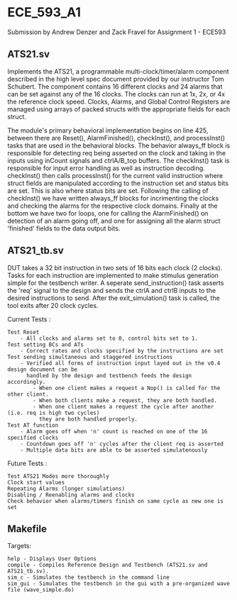 #  ECE_593_A1 

Submission by Andrew Denzer and Zack Fravel for Assignment 1 - ECE593

## ATS21.sv

Implements the ATS21, a programmable multi-clock/timer/alarm component described
in the high level spec document provided by our instructor Tom Schubert. The component contains 16 different clocks and 24 alarms that can be set against any of the 16 clocks. The clocks can run at 1x, 2x, or 4x the reference clock speed. Clocks, Alarms, and Global Control Registers are managed using arrays of packed structs with the appropriate fields for each struct.

The module's primary behavioral implementation begins on line 425, between there are Reset(), AlarmFinished(), checkInst(), and processInst() tasks that are used in the behavioral blocks. The behavior always_ff block is responsible for detecting req being asserted on the clock and taking in the inputs using inCount signals and ctrlA/B_top buffers. The checkInst() task is responsible for input error handling as well as instruction decoding. checkInst() then calls processInst() for the current valid instruction where struct fields are manipulated according to the instruction set and status bits are set. This is also where status bits are set. Following the calling of checkInst() we have written always_ff blocks for incrimenting the clocks and checking the alarms for the respective clock domains. Finally at the bottom we have two for loops, one for calling the AlarmFinished() on detection of an alarm going off, and one for assigning all the alarm struct 'finished' fields 
to the data output bits. 

## ATS21_tb.sv

DUT takes a 32 bit instruction in two sets of 16 bits each clock (2 clocks). Tasks for each instruction are implemented to make stimulus generation simple for the testbench writer. A seperate send_instruction() task asserts the 'req' signal to the design and sends the ctrlA and ctrlB inputs to the desired instructions to send. After the exit_simulation() task is called, the tool exits after 20 clock cycles.

Current Tests :

	Test Reset 
		- All clocks and alarms set to 0, control bits set to 1. 
	Test setting BCs and ATs
		- Correct rates and clocks specified by the instructions are set
	Test sending simultaneous and staggered instructions
		- Verified all forms of instruction input layed out in the v0.4 design document can be
		  handled by the design and testbench feeds the design accordingly. 
		  	- When one client makes a request a Nop() is called for the other client. 
		  	- When both clients make a request, they are both handled. 
		  	- When one client makes a request the cycle after another (i.e. req is high two cycles)
		  	  they are both handled properly. 
	Test AT function
		- Alarm goes off when 'n' count is reached on one of the 16 specified clocks
		- Countdown goes off 'n' cycles after the client req is asserted
		- Multiple data bits are able to be asserted simulatenously

Future Tests :

	Test ATS21 Modes more thoroughly
	Clock start values 
	Repeating Alarms (longer simulations)
	Disabling / Reenabling alarms and clocks
	Check behavior when alarms/timers finish on same cycle as new one is set

## Makefile

Targets:
	
	help - Displays User Options
	compile - Compiles Reference Design and Testbench (ATS21.sv and ATS21_tb.sv).
	sim_c - Simulates the testbench in the command line
	sim_gui - Simulates the testbench in the gui with a pre-organized wave file (wave_simple.do)